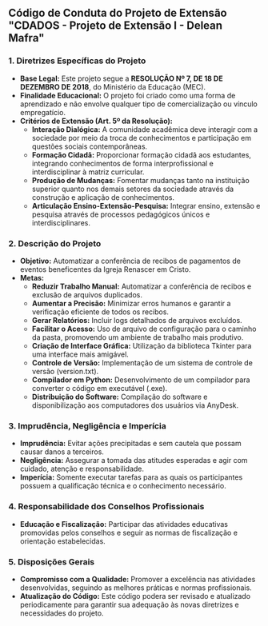 ## Código de Conduta do Projeto de Extensão "CDADOS - Projeto de Extensão I - Delean Mafra"


### 1. Diretrizes Específicas do Projeto
- **Base Legal:** Este projeto segue a **RESOLUÇÃO Nº 7, DE 18 DE DEZEMBRO DE 2018**, do Ministério da Educação (MEC).
- **Finalidade Educacional:** O projeto foi criado como uma forma de aprendizado e não envolve qualquer tipo de comercialização ou vínculo empregatício.
- **Critérios de Extensão (Art. 5º da Resolução):**
  - **Interação Dialógica:** A comunidade acadêmica deve interagir com a sociedade por meio da troca de conhecimentos e participação em questões sociais contemporâneas.
  - **Formação Cidadã:** Proporcionar formação cidadã aos estudantes, integrando conhecimentos de forma interprofissional e interdisciplinar à matriz curricular.
  - **Produção de Mudanças:** Fomentar mudanças tanto na instituição superior quanto nos demais setores da sociedade através da construção e aplicação de conhecimentos.
  - **Articulação Ensino-Extensão-Pesquisa:** Integrar ensino, extensão e pesquisa através de processos pedagógicos únicos e interdisciplinares.

### 2. Descrição do Projeto
- **Objetivo:** Automatizar a conferência de recibos de pagamentos de eventos beneficentes da Igreja Renascer em Cristo.
- **Metas:**
  - **Reduzir Trabalho Manual:** Automatizar a conferência de recibos e exclusão de arquivos duplicados.
  - **Aumentar a Precisão:** Minimizar erros humanos e garantir a verificação eficiente de todos os recibos.
  - **Gerar Relatórios:** Incluir logs detalhados de arquivos excluídos.
  - **Facilitar o Acesso:** Uso de arquivo de configuração para o caminho da pasta, promovendo um ambiente de trabalho mais produtivo.
  - **Criação de Interface Gráfica:** Utilização da biblioteca Tkinter para uma interface mais amigável.
  - **Controle de Versão:** Implementação de um sistema de controle de versão (version.txt).
  - **Compilador em Python:** Desenvolvimento de um compilador para converter o código em executável (.exe).
  - **Distribuição do Software:** Compilação do software e disponibilização aos computadores dos usuários via AnyDesk.

### 3. Imprudência, Negligência e Imperícia
- **Imprudência:** Evitar ações precipitadas e sem cautela que possam causar danos a terceiros.
- **Negligência:** Assegurar a tomada das atitudes esperadas e agir com cuidado, atenção e responsabilidade.
- **Imperícia:** Somente executar tarefas para as quais os participantes possuem a qualificação técnica e o conhecimento necessário.

### 4. Responsabilidade dos Conselhos Profissionais
- **Educação e Fiscalização:** Participar das atividades educativas promovidas pelos conselhos e seguir as normas de fiscalização e orientação estabelecidas.

### 5. Disposições Gerais
- **Compromisso com a Qualidade:** Promover a excelência nas atividades desenvolvidas, seguindo as melhores práticas e normas profissionais.
- **Atualização do Código:** Este código podera ser revisado e atualizado periodicamente para garantir sua adequação às novas diretrizes e necessidades do projeto.


